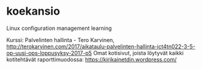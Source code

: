 # koekansio
Linux configuration management learning

Kurssi: Palvelinten hallinta - Tero Karvinen, http://terokarvinen.com/2017/aikataulu-palvelinten-hallinta-ict4tn022-3-5-op-uusi-ops-loppusyksy-2017-p5 
Omat kotisivut, joista löytyvät kaikki kotitehtävät raporttimuodossa: https://kirikainetdin.wordpress.com/

